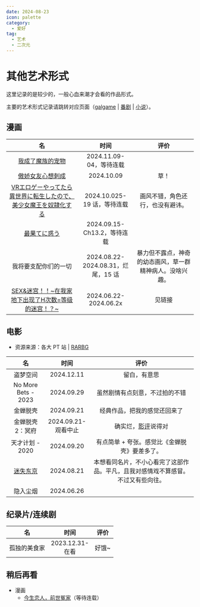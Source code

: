```yaml
---
date: 2024-08-23
icon: palette
category:
  - 爱好
tag:
  - 艺术
  - 二次元
---
```


# 其他艺术形式

这里记录的是较少的，一般心血来潮才会看的作品形式。

主要的艺术形式记录请跳转对应页面（[galgame](./galgame.md) | [番剧](./anime.md) | [小说](./books.md)）。

## 漫画

<!-- prettier-ignore -->
| 名 | 时间 | 评价 |
| :-: | :-: | :-: |
| [我成了魔族的宠物](https://m.manhuagui.com/comic/53159/) | 2024.11.09-<br/>04，等待连载 |
| [傲娇女友心想刺成](https://m.manhuagui.com/comic/44973/) | 2024.10.09 | 草！ |
| [VRエロゲーやってたら異世界に転生したので、美少女魔王を奴隷化する](https://copymanga.tv/comic/vryouxizhuanshengyishijietiaojiaomowangmeishaonvclothoutsaber/chapter/519b94f4-65e3-11e9-8bc8-024352452ce0) | 2024.10.025-<br/>19 话，等待连载 | <dtlslong>画风不错，角色还行，也没有避讳。</dtlslong> |
| [最果てに惑う](https://mangabz.com/30986bz/) | 2024.09.15-<br/>Ch13.2，等待连载 |
| 我将要支配你们的一切 | 2024.08.22-<br/>2024.08.31，烂尾，15 话 | <dtlslong>暴力但不露点，神奇的幼态画风，草一群精神病人。没啥兴趣。</dtlslong> |
| [SEX&迷宫！！~在我家地下出现了H次数=等级的迷宫！？~](https://t.me/absolutexsH/2071) | 2024.06.22-<br/>2024.06.2x | 见链接 |

## 电影

- 资源来源：各大 PT 站 | [RARBG](https://wvw.rarbg.tw/)

<!-- prettier-ignore -->
| 名 | 时间 | 评价 |
| :-: | :-: | :-: |
| 盗梦空间 <OrderBadge text="二刷" :order=2 /> | 2024.12.11 | 留白，有意思 |
| No More Bets - 2023 | 2024.09.29 | 虽然剧情有点刻意，不过拍的不错 |
| 金蝉脱壳 <OrderBadge :order=1 /><OrderBadge text="三刷" :order=3 /> | 2024.09.21 | 经典作品，把我的感觉还回来了 |
| 金蝉脱壳2：冥府 <OrderBadge :order=2 /> | 2024.09.21-<br/>观看中止 | 确实烂，[影评](https://movie.douban.com/review/9437758/)说得对 |
| 天才计划 - 2020 | 2024.09.20 | <dtlslong>有点简单 + 夸张。感觉比《金蝉脱壳》要差多了。</dtlslong> |
| [迷失东京](https://zh.wikipedia.org/wiki/迷失东京) | 2024.08.21 | <dtlslong>本想看同名片，不小心看完了这部作品。平凡，且我对感情戏不算感冒。不过又有些向往。</dtlslong> |
| 隐入尘烟 | 2024.06.26 |

## 纪录片/连续剧

<!-- prettier-ignore -->
| 名 | 时间 | 评价 |
| :-: | :-: | :-: |
| 孤独的美食家 | 2023.12.31-<br/>在看 | 好饿~ |

## 稍后再看

- 漫画
  - [今生恋人，前世冤家](https://18comic.vip/album/604146/今生恋人-前世冤家-不咕鸟汉化组-禁漫天堂)（等待连载）
